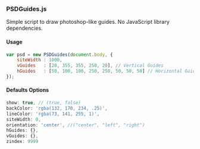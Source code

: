 ### PSDGuides.js

Simple script to draw photoshop-like guides.
No JavaScript library dependencies.

#### Usage

```js
var psd = new PSDGuides(document.body, {
    siteWidth : 1000,
    vGuides   : [20, 355, 355, 250, 20], // Vertical Guides
    hGuides   : [50, 100, 100, 250, 250, 50, 50, 50] // Horizontal Guides
});
```
#### Defaults Options

```js
show: true, // (true, false)
backColor: 'rgba(132, 170, 234, .25)',
lineColor: 'rgba(73, 141, 255, 1)',
siteWidth: 0,
orientation: 'center', //("center", "left", "right")
hGuides: {},
vGuides: {},
zindex: 9999
```